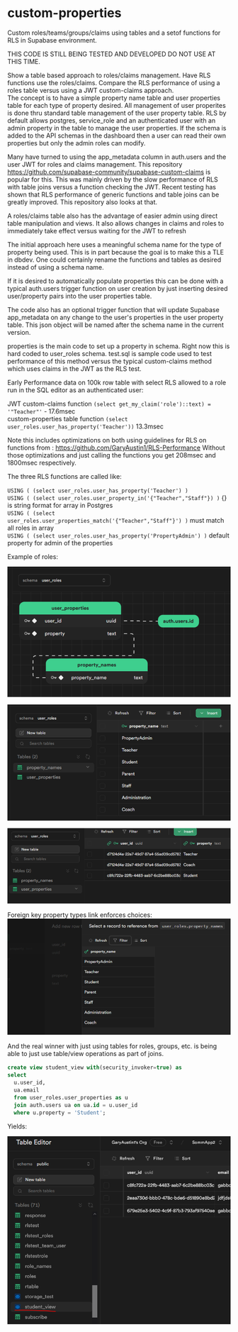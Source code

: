 # custom-properties
Custom roles/teams/groups/claims using tables and a setof functions for RLS in Supabase environment.

THIS CODE IS STILL BEING TESTED AND DEVELOPED DO NOT USE AT THIS TIME.

Show a table based approach to roles/claims management. 
Have RLS functions use the roles/claims. 
Compare the RLS performance of using a roles table versus using a JWT custom-claims approach.  
The concept is to have a simple property name table and user properties table for each type of property desired.
All management of user properites is done thru standard table management of the user property table.
RLS by default allows postgres, service_role and an authenticated user with an admin property in the table to manage the user properties.
If the schema is added to the API schemas in the dashboard then a user can read their own properties but only the admin roles can modify.  

Many have turned to using the app_metadata column in auth.users and the user JWT for roles and claims management.
This repository https://github.com/supabase-community/supabase-custom-claims is popular for this.
This was mainly driven by the slow performance of RLS with table joins versus a function checking the JWT.
Recent testing has shown that RLS performance of generic functions and table joins can be greatly improved.
This repository also looks at that.  

A roles/claims table also has the advantage of easier admin using direct table manipulation and views.
It also allows changes in claims and roles to immediately take effect versus waiting for the JWT to refresh  

The initial approach here uses a meaningful schema name for the type of property being used.
This is in part because the goal is to make this a TLE in dbdev.
One could certainly rename the functions and tables as desired instead of using a schema name.  

If it is desired to automatically populate properties this can be done with a typical auth.users
trigger function on user creation by just inserting desired user/property pairs into the user properties table.  

The code also has an optional trigger function that will update Supabase app_metadata on any change to the user's properties in the user property table.
This json object will be named after the schema name in the current version.  

properties is the main code to set up a property in schema.  Right now this is hard coded to user_roles schema.
test.sql is sample code used to test performance of this method versus the typical custom-claims method which uses claims in the JWT as the RLS test.  

Early Performance data on 100k row table with select RLS allowed to a role run in the SQL editor as an authenticated user:

JWT custom-claims function `(select get_my_claim('role')::text) = '"Teacher"'` -  17.6msec  
custom-properties table function `(select user_roles.user_has_property('Teacher'))` 13.3msec 

Note this includes optimizations on both using guidelines for RLS on functions from : https://github.com/GaryAustin1/RLS-Performance
Without those optimizations and just calling the functions you get 208msec and 1800msec respectively.


The three RLS functions are called like:

`USING ( (select user_roles.user_has_property('Teacher') )`  
`USING ( (select user_roles.user_property_in('{"Teacher","Staff"}) )` {} is string format for array in Postgres  
`USING ( (select user_roles.user_properties_match('{"Teacher","Staff"}') )` must match all roles in array  
`USING ( (select user_roles.user_has_property('PropertyAdmin') )` default property for admin of the properties  

Example of roles:

![img.png](img.png)
  
![img_1.png](img_1.png)

![img_2.png](img_2.png)

Foreign key property types link enforces choices:
![img_3.png](img_3.png)

And the real winner with just using tables for roles, groups, etc. is being able to just use table/view operations as part of joins.
```sql
create view student_view with(security_invoker=true) as
select
  u.user_id,
  ua.email
  from user_roles.user_properties as u
  join auth.users ua on ua.id = u.user_id
  where u.property = 'Student';
```
Yields:

![img_4.png](img_4.png)
